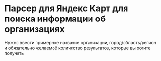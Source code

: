 # Парсер для Яндекс Карт для поиска информации об организациях

Нужно ввести примерное название организации, город/область/регион и обязательно желаемоё количество результатов, которые вы хотите получить
